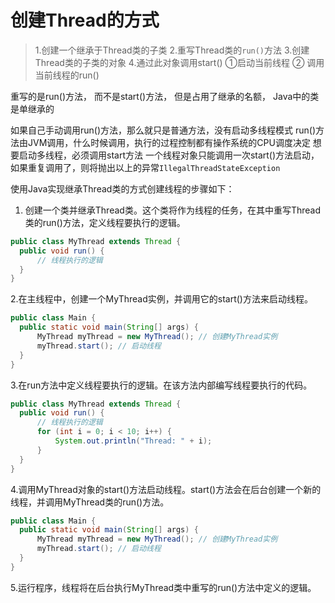 # 创建Thread的方式

> 1.创建一个继承于Thread类的子类
2.重写Thread类的`run()`方法
3.创建Thread类的子类的对象
4.通过此对象调用start()
①启动当前线程
② 调用当前线程的run()

重写的是run()方法， 而不是start()方法， 但是占用了继承的名额， Java中的类是单继承的

如果自己手动调用run()方法，那么就只是普通方法，没有启动多线程模式
run()方法由JVM调用，什么时候调用，执行的过程控制都有操作系统的CPU调度决定
想要启动多线程，必须调用start方法
一个线程对象只能调用一次start()方法启动，如果重复调用了，则将抛出以上的异常`IllegalThreadStateException`

使用Java实现继承Thread类的方式创建线程的步骤如下：

1. 创建一个类并继承Thread类。这个类将作为线程的任务，在其中重写Thread类的run()方法，定义线程要执行的逻辑。

  ```java
public class MyThread extends Thread {
    public void run() {
        // 线程执行的逻辑
    }
}
```

2.在主线程中，创建一个MyThread实例，并调用它的start()方法来启动线程。

  ```java
public class Main {
    public static void main(String[] args) {
        MyThread myThread = new MyThread(); // 创建MyThread实例
        myThread.start(); // 启动线程
    }
}
```

3.在run方法中定义线程要执行的逻辑。在该方法内部编写线程要执行的代码。

  ```java
public class MyThread extends Thread {
    public void run() {
        // 线程执行的逻辑
        for (int i = 0; i < 10; i++) {
            System.out.println("Thread: " + i);
        }
    }
}
```

4.调用MyThread对象的start()方法启动线程。start()方法会在后台创建一个新的线程，并调用MyThread类的run()方法。

  ```java
public class Main {
    public static void main(String[] args) {
        MyThread myThread = new MyThread(); // 创建MyThread实例
        myThread.start(); // 启动线程
    }
}
```

5.运行程序，线程将在后台执行MyThread类中重写的run()方法中定义的逻辑。
